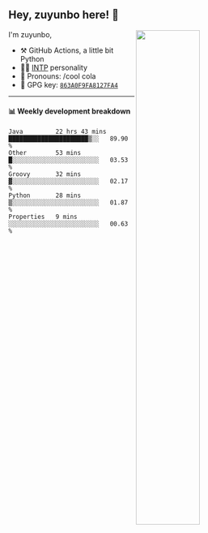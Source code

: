 

## Hey, zuyunbo here! :wave: 
[<img align="right" width="50%" src="https://github-readme-stats.vercel.app/api?username=zuyunbo&theme=dark&show_icons=true">](https://metrics.lecoq.io/ouuan?template=classic)

I'm zuyunbo,

-   :hammer_and_pick: GitHub Actions, a little bit Python
-   :man_scientist: [INTP](https://www.16personalities.com/profiles/3302586f07ca3) personality
-   :man: Pronouns: /cool cola
-   :key: GPG key: [`863A0F9FA8127FA4`](https://github.com/zuyunbo.gpg)

---

#### :bar_chart: Weekly development breakdown
<!--START_SECTION:waka-->
```text
Java         22 hrs 43 mins  ██████████████████████▒░░   89.90 % 
Other        53 mins         █░░░░░░░░░░░░░░░░░░░░░░░░   03.53 % 
Groovy       32 mins         ▓░░░░░░░░░░░░░░░░░░░░░░░░   02.17 % 
Python       28 mins         ▒░░░░░░░░░░░░░░░░░░░░░░░░   01.87 % 
Properties   9 mins          ░░░░░░░░░░░░░░░░░░░░░░░░░   00.63 % 
```
<!--END_SECTION:waka-->

